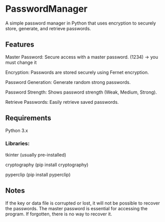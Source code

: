 # PasswordManager
A simple password manager in Python that uses encryption to securely store, generate, and retrieve passwords.

## Features
Master Password: Secure access with a master password. (1234) -> you must change it

Encryption: Passwords are stored securely using Fernet encryption.

Password Generation: Generate random strong passwords.

Password Strength: Shows password strength (Weak, Medium, Strong).

Retrieve Passwords: Easily retrieve saved passwords.

## Requirements
Python 3.x

### Libraries:

tkinter (usually pre-installed)

cryptography (pip install cryptography)

pyperclip (pip install pyperclip)

## Notes
If the key or data file is corrupted or lost, it will not be possible to recover the passwords.
The master password is essential for accessing the program. If forgotten, there is no way to recover it.
